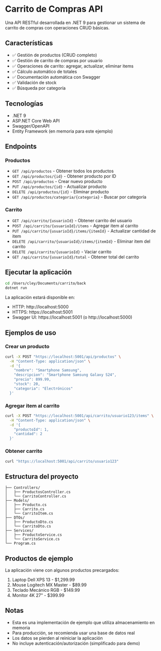 # Carrito de Compras API

Una API RESTful desarrollada en .NET 9 para gestionar un sistema de carrito de compras con operaciones CRUD básicas.

## Características

- ✅ Gestión de productos (CRUD completo)
- ✅ Gestión de carrito de compras por usuario
- ✅ Operaciones de carrito: agregar, actualizar, eliminar items
- ✅ Cálculo automático de totales
- ✅ Documentación automática con Swagger
- ✅ Validación de stock
- ✅ Búsqueda por categoría

## Tecnologías

- .NET 9
- ASP.NET Core Web API
- Swagger/OpenAPI
- Entity Framework (en memoria para este ejemplo)

## Endpoints

### Productos

- `GET /api/productos` - Obtener todos los productos
- `GET /api/productos/{id}` - Obtener producto por ID
- `POST /api/productos` - Crear nuevo producto
- `PUT /api/productos/{id}` - Actualizar producto
- `DELETE /api/productos/{id}` - Eliminar producto
- `GET /api/productos/categoria/{categoria}` - Buscar por categoría

### Carrito

- `GET /api/carrito/{usuarioId}` - Obtener carrito del usuario
- `POST /api/carrito/{usuarioId}/items` - Agregar item al carrito
- `PUT /api/carrito/{usuarioId}/items/{itemId}` - Actualizar cantidad de item
- `DELETE /api/carrito/{usuarioId}/items/{itemId}` - Eliminar item del carrito
- `DELETE /api/carrito/{usuarioId}` - Vaciar carrito
- `GET /api/carrito/{usuarioId}/total` - Obtener total del carrito

## Ejecutar la aplicación

```bash
cd /Users/cley/Documents/carrito/back
dotnet run
```

La aplicación estará disponible en:
- HTTP: http://localhost:5000
- HTTPS: https://localhost:5001
- Swagger UI: https://localhost:5001 (o http://localhost:5000)

## Ejemplos de uso

### Crear un producto
```bash
curl -X POST "https://localhost:5001/api/productos" \
  -H "Content-Type: application/json" \
  -d '{
    "nombre": "Smartphone Samsung",
    "descripcion": "Smartphone Samsung Galaxy S24",
    "precio": 899.99,
    "stock": 20,
    "categoria": "Electrónicos"
  }'
```

### Agregar item al carrito
```bash
curl -X POST "https://localhost:5001/api/carrito/usuario123/items" \
  -H "Content-Type: application/json" \
  -d '{
    "productoId": 1,
    "cantidad": 2
  }'
```

### Obtener carrito
```bash
curl "https://localhost:5001/api/carrito/usuario123"
```

## Estructura del proyecto

```
├── Controllers/
│   ├── ProductosController.cs
│   └── CarritoController.cs
├── Models/
│   ├── Producto.cs
│   ├── Carrito.cs
│   └── CarritoItem.cs
├── DTOs/
│   ├── ProductoDto.cs
│   └── CarritoDto.cs
├── Services/
│   ├── ProductoService.cs
│   └── CarritoService.cs
└── Program.cs
```

## Productos de ejemplo

La aplicación viene con algunos productos precargados:
1. Laptop Dell XPS 13 - $1,299.99
2. Mouse Logitech MX Master - $89.99
3. Teclado Mecánico RGB - $149.99
4. Monitor 4K 27" - $399.99

## Notas

- Esta es una implementación de ejemplo que utiliza almacenamiento en memoria
- Para producción, se recomienda usar una base de datos real
- Los datos se pierden al reiniciar la aplicación
- No incluye autenticación/autorización (simplificado para demo)
